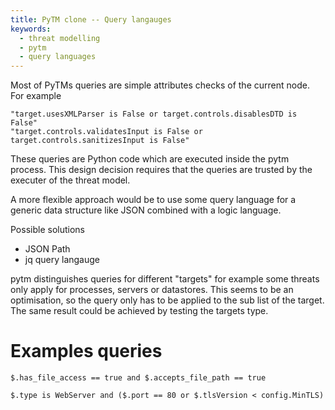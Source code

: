```yaml
---
title: PyTM clone -- Query langauges
keywords: 
  - threat modelling
  - pytm 
  - query languages 
---
```


Most of PyTMs queries are simple attributes checks of the current node.
For example

```
"target.usesXMLParser is False or target.controls.disablesDTD is False"
"target.controls.validatesInput is False or target.controls.sanitizesInput is False"
```

These queries are Python code which are executed inside the pytm process.
This design decision requires that the queries are trusted by the executer of the threat model.

A more flexible approach would be to use some query language for a generic data structure like JSON combined with a logic language.


Possible solutions

- JSON Path
- jq query langauge

pytm distinguishes queries for different "targets" for example some threats only apply for processes, servers or datastores.
This seems to be an optimisation, so the query only has to be applied to the sub list of the target.
The same result could be achieved by testing the targets type.

# Examples queries

```json_path
$.has_file_access == true and $.accepts_file_path == true
```

```json_path
$.type is WebServer and ($.port == 80 or $.tlsVersion < config.MinTLS)
```
